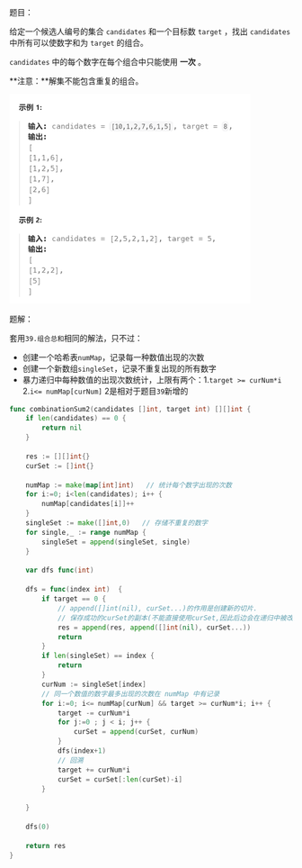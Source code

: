 题目：

给定一个候选人编号的集合 `candidates` 和一个目标数 `target` ，找出 `candidates` 中所有可以使数字和为 `target` 的组合。

`candidates` 中的每个数字在每个组合中只能使用 **一次** 。

**注意：**解集不能包含重复的组合。 

<img src="40.组合总和II.assets/image-20230911193222568.png" alt="image-20230911193222568" style="zoom:50%;" />

题解：

套用`39.组合总和`相同的解法，只不过：

- 创建一个哈希表`numMap`，记录每一种数值出现的次数
- 创建一个新数组`singleSet`，记录不重复出现的所有数字
- 暴力递归中每种数值的出现次数统计，上限有两个：1.`target >= curNum*i`  2.`i<= numMap[curNum]`  2是相对于题目`39`新增的

```go
func combinationSum2(candidates []int, target int) [][]int {
    if len(candidates) == 0 {
        return nil
    }

    res := [][]int{}
    curSet := []int{}

    numMap := make(map[int]int)   // 统计每个数字出现的次数
    for i:=0; i<len(candidates); i++ {
        numMap[candidates[i]]++
    }
    singleSet := make([]int,0)   // 存储不重复的数字
    for single,_ := range numMap {
        singleSet = append(singleSet, single)
    }

    var dfs func(int) 

    dfs = func(index int)  {
        if target == 0 {
            // append([]int(nil), curSet...)的作用是创建新的切片.
            // 保存成功的curSet的副本(不能直接使用curSet,因此后边会在递归中被改动)
            res = append(res, append([]int(nil), curSet...))   
            return
        }
        if len(singleSet) == index {
            return
        }
        curNum := singleSet[index]
        // 同一个数值的数字最多出现的次数在 numMap 中有记录
        for i:=0; i<= numMap[curNum] && target >= curNum*i; i++ {   
            target -= curNum*i
            for j:=0 ; j < i; j++ {
                curSet = append(curSet, curNum)
            }
            dfs(index+1)
            // 回溯
            target += curNum*i
            curSet = curSet[:len(curSet)-i]
        }
       
    }

    dfs(0)

    return res
}
```

